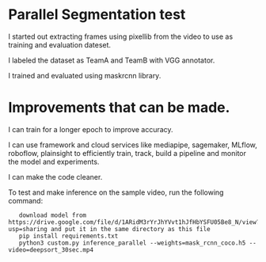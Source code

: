 # Parallel Segmentation test

I started out extracting frames using pixellib from the video to use as training and evaluation dateset.

I labeled the dataset as TeamA and TeamB with VGG annotator.

I trained and evaluated using maskrcnn library.


# Improvements that can be made.

I can train for a longer epoch to improve accuracy.

I can use framework and cloud services like mediapipe, sagemaker, MLflow, roboflow, plainsight to efficiently train, track, build a pipeline and monitor the model and experiments.

I can make the code cleaner.

To test and make inference on the sample video, run the following command:

```
   download model from https://drive.google.com/file/d/1ARidM3rYrJhYVvt1hJfHbYSFU05Be8_N/view?usp=sharing and put it in the same directory as this file
   pip install requirements.txt
   python3 custom.py inference_parallel --weights=mask_rcnn_coco.h5 --video=deepsort_30sec.mp4


